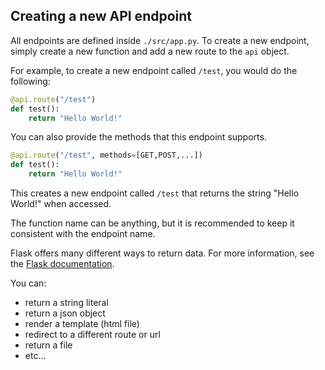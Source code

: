 ## Creating a new API endpoint

All endpoints are defined inside `./src/app.py`. To create a new endpoint, simply create a new function and add a new route to the `api` object. 

For example, to create a new endpoint called `/test`, you would do the following:

```py
@api.route("/test")
def test():
    return "Hello World!"
```

You can also provide the methods that this endpoint supports.
```py
@api.route("/test", methods=[GET,POST,...])
def test():
    return "Hello World!"
```

This creates a new endpoint called `/test` that returns the string "Hello World!" when accessed.

The function name can be anything, but it is recommended to keep it consistent with the endpoint name.

Flask offers many different ways to return data. For more information, see the [Flask documentation](https://flask.palletsprojects.com/en/2.2.x/quickstart/). 

You can:
- return a string literal
- return a json object
- render a template (html file)
- redirect to a different route or url
- return a file
- etc...


